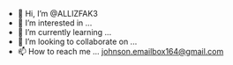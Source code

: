- 👋 Hi, I’m @ALLIZFAK3
- 👀 I’m interested in ...
- 🌱 I’m currently learning ...
- 💞️ I’m looking to collaborate on ...
- 📫 How to reach me ... johnson.emailbox164@gmail.com

<!---
ALLIZFAK3/ALLIZFAK3 is a ✨ special ✨ repository because its `README.md` (this file) appears on your GitHub profile.
You can click the Preview link to take a look at your changes.
--->
